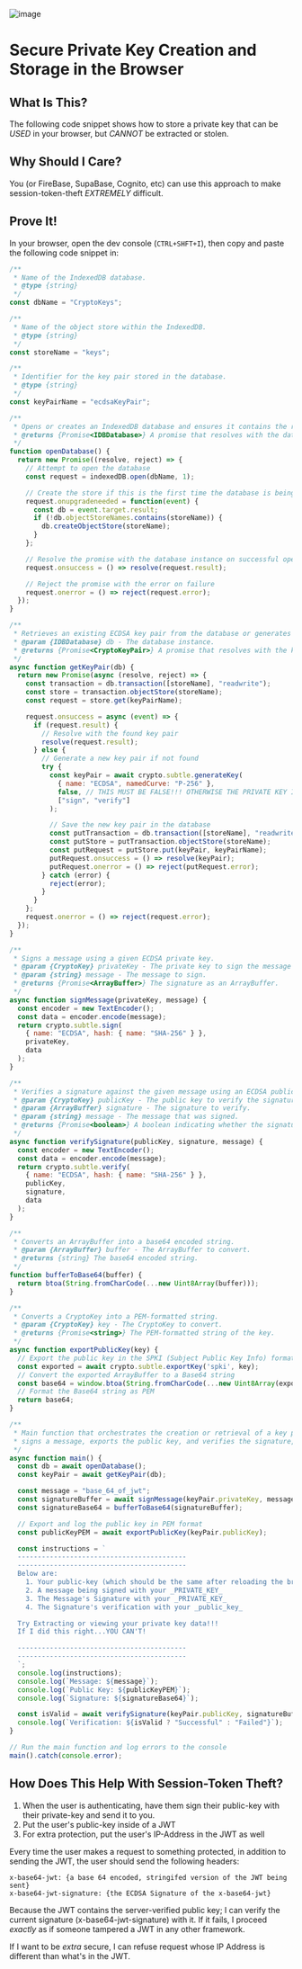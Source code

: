 ![image](https://github.com/JWally/BrowserPrivateKeyDemo/assets/2482935/b55c569a-b7dc-4731-a11d-d441a92e4297)

# Secure Private Key Creation and Storage in the Browser

## What Is This?
The following code snippet shows how to store a private key that can be _USED_ in your browser, but _CANNOT_ be extracted or stolen.

## Why Should I Care?
You (or FireBase, SupaBase, Cognito, etc) can use this approach to make session-token-theft _EXTREMELY_ difficult.

## Prove It!
In your browser, open the dev console (`CTRL+SHFT+I`), then copy and paste the following code snippet in:

```javascript
/**
 * Name of the IndexedDB database.
 * @type {string}
 */
const dbName = "CryptoKeys";

/**
 * Name of the object store within the IndexedDB.
 * @type {string}
 */
const storeName = "keys";

/**
 * Identifier for the key pair stored in the database.
 * @type {string}
 */
const keyPairName = "ecdsaKeyPair";

/**
 * Opens or creates an IndexedDB database and ensures it contains the required object store.
 * @returns {Promise<IDBDatabase>} A promise that resolves with the database object on success.
 */
function openDatabase() {
  return new Promise((resolve, reject) => {
    // Attempt to open the database
    const request = indexedDB.open(dbName, 1);

    // Create the store if this is the first time the database is being opened (i.e., on upgrade)
    request.onupgradeneeded = function(event) {
      const db = event.target.result;
      if (!db.objectStoreNames.contains(storeName)) {
        db.createObjectStore(storeName);
      }
    };

    // Resolve the promise with the database instance on successful opening
    request.onsuccess = () => resolve(request.result);

    // Reject the promise with the error on failure
    request.onerror = () => reject(request.error);
  });
}

/**
 * Retrieves an existing ECDSA key pair from the database or generates a new one if not found.
 * @param {IDBDatabase} db - The database instance.
 * @returns {Promise<CryptoKeyPair>} A promise that resolves with the key pair.
 */
async function getKeyPair(db) {
  return new Promise(async (resolve, reject) => {
    const transaction = db.transaction([storeName], "readwrite");
    const store = transaction.objectStore(storeName);
    const request = store.get(keyPairName);

    request.onsuccess = async (event) => {
      if (request.result) {
        // Resolve with the found key pair
        resolve(request.result);
      } else {
        // Generate a new key pair if not found
        try {
          const keyPair = await crypto.subtle.generateKey(
            { name: "ECDSA", namedCurve: "P-256" },
            false, // THIS MUST BE FALSE!!! OTHERWISE THE PRIVATE KEY IS EXPOSED!!!
            ["sign", "verify"]
          );

          // Save the new key pair in the database
          const putTransaction = db.transaction([storeName], "readwrite");
          const putStore = putTransaction.objectStore(storeName);
          const putRequest = putStore.put(keyPair, keyPairName);
          putRequest.onsuccess = () => resolve(keyPair);
          putRequest.onerror = () => reject(putRequest.error);
        } catch (error) {
          reject(error);
        }
      }
    };
    request.onerror = () => reject(request.error);
  });
}

/**
 * Signs a message using a given ECDSA private key.
 * @param {CryptoKey} privateKey - The private key to sign the message with.
 * @param {string} message - The message to sign.
 * @returns {Promise<ArrayBuffer>} The signature as an ArrayBuffer.
 */
async function signMessage(privateKey, message) {
  const encoder = new TextEncoder();
  const data = encoder.encode(message);
  return crypto.subtle.sign(
    { name: "ECDSA", hash: { name: "SHA-256" } },
    privateKey,
    data
  );
}

/**
 * Verifies a signature against the given message using an ECDSA public key.
 * @param {CryptoKey} publicKey - The public key to verify the signature with.
 * @param {ArrayBuffer} signature - The signature to verify.
 * @param {string} message - The message that was signed.
 * @returns {Promise<boolean>} A boolean indicating whether the signature is valid.
 */
async function verifySignature(publicKey, signature, message) {
  const encoder = new TextEncoder();
  const data = encoder.encode(message);
  return crypto.subtle.verify(
    { name: "ECDSA", hash: { name: "SHA-256" } },
    publicKey,
    signature,
    data
  );
}

/**
 * Converts an ArrayBuffer into a base64 encoded string.
 * @param {ArrayBuffer} buffer - The ArrayBuffer to convert.
 * @returns {string} The base64 encoded string.
 */
function bufferToBase64(buffer) {
  return btoa(String.fromCharCode(...new Uint8Array(buffer)));
}

/**
 * Converts a CryptoKey into a PEM-formatted string.
 * @param {CryptoKey} key - The CryptoKey to convert.
 * @returns {Promise<string>} The PEM-formatted string of the key.
 */
async function exportPublicKey(key) {
  // Export the public key in the SPKI (Subject Public Key Info) format
  const exported = await crypto.subtle.exportKey('spki', key);
  // Convert the exported ArrayBuffer to a Base64 string
  const base64 = window.btoa(String.fromCharCode(...new Uint8Array(exported)));
  // Format the Base64 string as PEM
  return base64;
}

/**
 * Main function that orchestrates the creation or retrieval of a key pair,
 * signs a message, exports the public key, and verifies the signature, logging the results to the console.
 */
async function main() {
  const db = await openDatabase();
  const keyPair = await getKeyPair(db);

  const message = "base_64_of_jwt";
  const signatureBuffer = await signMessage(keyPair.privateKey, message);
  const signatureBase64 = bufferToBase64(signatureBuffer);

  // Export and log the public key in PEM format
  const publicKeyPEM = await exportPublicKey(keyPair.publicKey);

  const instructions = `
  ------------------------------------------
  ------------------------------------------
  Below are:
    1. Your public-key (which should be the same after reloading the browser)
    2. A message being signed with your _PRIVATE_KEY_
    3. The Message's Signature with your _PRIVATE_KEY_
    4. The Signature's verification with your _public_key_

  Try Extracting or viewing your private key data!!!
  If I did this right...YOU CAN'T!

  ------------------------------------------
  ------------------------------------------
  `;
  console.log(instructions);
  console.log(`Message: ${message}`);
  console.log(`Public Key: ${publicKeyPEM}`);
  console.log(`Signature: ${signatureBase64}`);

  const isValid = await verifySignature(keyPair.publicKey, signatureBuffer, message);
  console.log(`Verification: ${isValid ? "Successful" : "Failed"}`);
}

// Run the main function and log errors to the console
main().catch(console.error);

```

## How Does This Help With Session-Token Theft?

1. When the user is authenticating, have them sign their public-key with their private-key and send it to you.
2. Put the user's public-key inside of a JWT
3. For extra protection, put the user's IP-Address in the JWT as well

Every time the user makes a request to something protected, in addition to sending the JWT, the user should send the following headers:
```
x-base64-jwt: {a base 64 encoded, stringifed version of the JWT being sent}
x-base64-jwt-signature: {the ECDSA Signature of the x-base64-jwt}
```

Because the JWT contains the server-verified public key; I can verify the current signature (x-base64-jwt-signature) with it. If it fails, I proceed _exactly_ as if someone tampered a JWT in any other framework.

If I want to be _extra_ secure, I can refuse request whose IP Address is different than what's in the JWT. 
